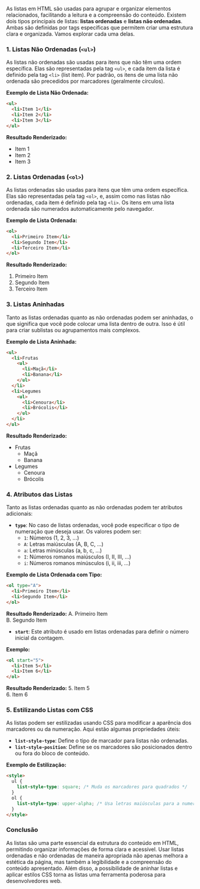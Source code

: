 As listas em HTML são usadas para agrupar e organizar elementos relacionados, facilitando a leitura e a compreensão do conteúdo. Existem dois tipos principais de listas: **listas ordenadas** e **listas não ordenadas**. Ambas são definidas por tags específicas que permitem criar uma estrutura clara e organizada. Vamos explorar cada uma delas.

### 1. Listas Não Ordenadas (`<ul>`)

As listas não ordenadas são usadas para itens que não têm uma ordem específica. Elas são representadas pela tag `<ul>`, e cada item da lista é definido pela tag `<li>` (list item). Por padrão, os itens de uma lista não ordenada são precedidos por marcadores (geralmente círculos).

**Exemplo de Lista Não Ordenada:**
```html
<ul>
  <li>Item 1</li>
  <li>Item 2</li>
  <li>Item 3</li>
</ul>
```

**Resultado Renderizado:**
- Item 1
- Item 2
- Item 3

### 2. Listas Ordenadas (`<ol>`)

As listas ordenadas são usadas para itens que têm uma ordem específica. Elas são representadas pela tag `<ol>`, e, assim como nas listas não ordenadas, cada item é definido pela tag `<li>`. Os itens em uma lista ordenada são numerados automaticamente pelo navegador.

**Exemplo de Lista Ordenada:**
```html
<ol>
  <li>Primeiro Item</li>
  <li>Segundo Item</li>
  <li>Terceiro Item</li>
</ol>
```

**Resultado Renderizado:**
1. Primeiro Item
2. Segundo Item
3. Terceiro Item

### 3. Listas Aninhadas

Tanto as listas ordenadas quanto as não ordenadas podem ser aninhadas, o que significa que você pode colocar uma lista dentro de outra. Isso é útil para criar sublistas ou agrupamentos mais complexos.

**Exemplo de Lista Aninhada:**
```html
<ul>
  <li>Frutas
    <ul>
      <li>Maçã</li>
      <li>Banana</li>
    </ul>
  </li>
  <li>Legumes
    <ul>
      <li>Cenoura</li>
      <li>Brócolis</li>
    </ul>
  </li>
</ul>
```

**Resultado Renderizado:**
- Frutas
  - Maçã
  - Banana
- Legumes
  - Cenoura
  - Brócolis

### 4. Atributos das Listas

Tanto as listas ordenadas quanto as não ordenadas podem ter atributos adicionais:

- **`type`**: No caso de listas ordenadas, você pode especificar o tipo de numeração que deseja usar. Os valores podem ser:
  - `1`: Números (1, 2, 3, ...)
  - `A`: Letras maiúsculas (A, B, C, ...)
  - `a`: Letras minúsculas (a, b, c, ...)
  - `I`: Números romanos maiúsculos (I, II, III, ...)
  - `i`: Números romanos minúsculos (i, ii, iii, ...)

**Exemplo de Lista Ordenada com Tipo:**
```html
<ol type="A">
  <li>Primeiro Item</li>
  <li>Segundo Item</li>
</ol>
```

**Resultado Renderizado:**
A. Primeiro Item  
B. Segundo Item

- **`start`**: Este atributo é usado em listas ordenadas para definir o número inicial da contagem.

**Exemplo:**
```html
<ol start="5">
  <li>Item 5</li>
  <li>Item 6</li>
</ol>
```

**Resultado Renderizado:**
5. Item 5  
6. Item 6

### 5. Estilizando Listas com CSS

As listas podem ser estilizadas usando CSS para modificar a aparência dos marcadores ou da numeração. Aqui estão algumas propriedades úteis:

- **`list-style-type`**: Define o tipo de marcador para listas não ordenadas.
- **`list-style-position`**: Define se os marcadores são posicionados dentro ou fora do bloco de conteúdo.

**Exemplo de Estilização:**
```html
<style>
  ul {
    list-style-type: square; /* Muda os marcadores para quadrados */
  }
  ol {
    list-style-type: upper-alpha; /* Usa letras maiúsculas para a numeração */
  }
</style>
```

### Conclusão

As listas são uma parte essencial da estrutura do conteúdo em HTML, permitindo organizar informações de forma clara e acessível. Usar listas ordenadas e não ordenadas de maneira apropriada não apenas melhora a estética da página, mas também a legibilidade e a compreensão do conteúdo apresentado. Além disso, a possibilidade de aninhar listas e aplicar estilos CSS torna as listas uma ferramenta poderosa para desenvolvedores web.